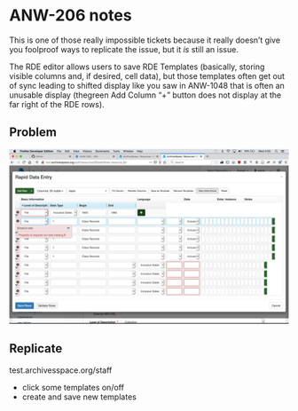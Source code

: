 # ANW-206 notes

This is one of those really impossible tickets because it really doesn’t give you foolproof ways to replicate the issue, but it _is_ still an issue.

The RDE editor allows users to save RDE Templates (basically, storing visible columns and, if desired, cell data), but those templates often get out of sync leading to shifted display like you saw in ANW-1048 that is often an unusable display (thegreen Add Column “+” button does not display at the far right of the RDE rows).

## Problem

![out of order rows after applying a template, then adding rows, then applying more templates and rows](./ugly-ass-206.png)

## Replicate

test.archivesspace.org/staff

- click some templates on/off
- create and save new templates
